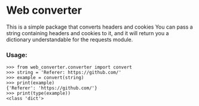 # Web converter

This is a simple package that converts headers and cookies
You can pass a string containing headers and cookies to it, and it will return you a dictionary understandable for the requests module.

### Usage:
```
>>> from web_converter.converter import convert
>>> string = 'Referer: https://github.com/'
>>> example = convert(string)
>>> print(example)
{'Referer': 'https://github.com/'}
>>> print(type(example))
<class 'dict'>
